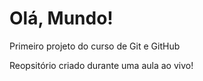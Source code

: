 # Olá, Mundo!
 Primeiro projeto do curso de Git e GitHub

Reopsitório criado durante uma aula ao vivo!